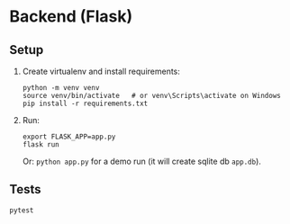 # Backend (Flask)

## Setup
1. Create virtualenv and install requirements:
   ```
   python -m venv venv
   source venv/bin/activate   # or venv\Scripts\activate on Windows
   pip install -r requirements.txt
   ```
2. Run:
   ```
   export FLASK_APP=app.py
   flask run
   ```
   Or: `python app.py` for a demo run (it will create sqlite db `app.db`).

## Tests
```
pytest
```